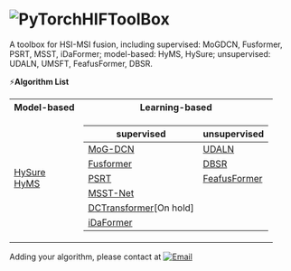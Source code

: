 # ![PyTorch](https://img.shields.io/badge/-white?style=for-the-badge&logo=pytorch)HIFToolBox
A toolbox for HSI-MSI fusion, including supervised: MoGDCN, Fusformer, PSRT, MSST, iDaFormer; model-based: HyMS, HySure; unsupervised: UDALN, UMSFT, FeafusFormer, DBSR.

⚡**Algorithm List**
<table>
<tr><th> Model-based </th><th>Learning-based</th></tr>
<tr><td>


 [HySure](https://github.com/alfaiate/HySure)  
 [HyMS](https://github.com/Caoxuheng/HyMS)    
</td><td>

|   supervised   |   unsupervised   |
|--|--|
| [MoG-DCN](https://github.com/chengerr/Model-Guided-Deep-Hyperspectral-Image-Super-resolution)  |  [UDALN](https://github.com/JiaxinLiCAS/UDALN_GRSL)   |  
| [Fusformer](https://github.com/J-FHu/Fusformer) |[DBSR](https://github.com/JiangtaoNie/DBSR)   |
| [PSRT](https://github.com/shangqideng/PSRT)  |[FeafusFormer](https://github.com/Caoxuheng/FeafusFormer)|
| [MSST-Net](https://github.com/jx-mzc/MSST-Net)  | |  
| [DCTransformer](https://github.com/qingma2016/DCTransformer)[On hold]  | |
| [iDaFormer](https://github.com/Caoxuheng/iDaFormer)  | |
</td></tr> </table>

Adding your algorithm, please contact at [![Email](https://img.shields.io/badge/-caoxuhengcn@gmail.com-white?style=square&logo=Gmail&link=mailto:caoxuhengcn@gmail.com)](mailto:caoxuhengcn@gmail.com)
